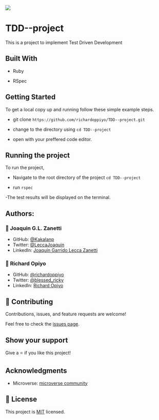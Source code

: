![](https://img.shields.io/badge/Microverse-blueviolet)
 # TDD--project
 This is a project to implement Test Driven Development
 
 ## Built With

 - Ruby

 - RSpec

 ## Getting Started

 To get a local copy up and running follow these simple example steps.
- git clone  `https://github.com/richardoppiyo/TDD--project.git`

- change to the directory using `cd TDD--project`

- open with your preffered code editor.

 ## Running the project

To run the project,
- Navigate to the root directory of the project `cd TDD--project`

- run `rspec`

-The test results will be displayed on the terminal.

 ## Authors:

### 👤 Joaquin G.L. Zanetti
- GitHub: [@Kakalanp](https://github.com/Kakalanp)
- Twitter: [@LeccaJoaquin](https://twitter.com/LeccaJoaquin)
- LinkedIn: [Joaquín Garrido Lecca Zanetti](https://www.linkedin.com/in/joaquin-garrido-lecca-zanetti/)

### 👤 **Richard Opiyo**

- GitHub: [@richardoppiyo](https://github.com/richardoppiyo)
- Twitter: [@blessed_ricky](https://twitter.com/blessed_ricky)
- LinkedIn: [Richard Opiyo](https://linkedin.com/in/richardoppiyo) 

 ## 🤝 Contributing

 Contributions, issues, and feature requests are welcome!

 Feel free to check the [issues page](https://github.com/usorfaitheloho/school-library/issues).

 ## Show your support

 Give a ⭐️ if you like this project!

 ## Acknowledgments

 - Microverse: [microverse community](https://github.com/microverseinc)

 ## 📝 License

 This project is [MIT](./MIT.md) licensed.